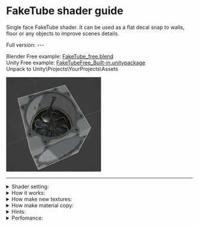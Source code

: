 # FakeTube shader guide

Single face FakeTube shader. It can be used as a flat decal snap to walls, floor or any objects to improve scenes details.

Full version: ---

Blender Free example: [FakeTube_free.blend](FakeTube_free.blend) </br>
Unity   Free example: [FakeTubeFree_Built-in.unitypackage](FakeTubeFree_Built-in.unitypackage) </br>
Unpack to Unity\Projects\YourProjects\Assets

<img src="imgs/cube_preview.gif" alt="result" width="256" height="256">

---


<details><summary>Shader setting:</summary>
  
<img src="imgs/FakeTubeProperties.png" alt="result" width="512">

</details>


<details><summary>How it works:</summary>

<video src="https://github.com/day9a/Blender/assets/69633736/e3bc3dc9-e9fb-4b5c-b8b7-97f5b19822be" width="256" height="256">

</details>


<details><summary>How make new textures:</summary>

text

</details>


<details><summary>How make material copy:</summary>

<img src="imgs/ShaderEditorNewMat.png" alt="result">

</details>


<details><summary>Hints:</summary>

text

</details>

<details><summary>Perfomance:</summary>

text

</details>
